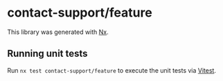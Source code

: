 # contact-support/feature

This library was generated with [Nx](https://nx.dev).

## Running unit tests

Run `nx test contact-support/feature` to execute the unit tests via [Vitest](https://vitest.dev/).
